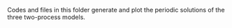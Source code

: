 Codes and files in this folder generate and plot the periodic solutions of the three two-process models.
